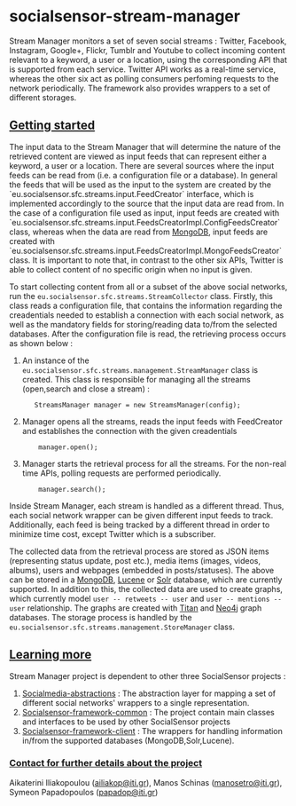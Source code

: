 socialsensor-stream-manager
===========================

<p>Stream Manager monitors a set of seven social streams : Twitter, Facebook, Instagram, Google+, Flickr, Tumblr and Youtube to collect incoming content relevant to a keyword, a user or a location, using the corresponding API that is supported from each service. Twitter API works as a real-time service, whereas the other six act as polling consumers perfoming requests to the network periodically. The framework also provides wrappers to a set of different storages.</p>

<h2><u>Getting started</u></h2>
The input data to the Stream Manager that will determine the nature of the retrieved content are viewed as input feeds that can represent either a keyword, a user or a location. There are several sources where the input feeds can be read from (i.e. a configuration file or a database). In general the feeds that will be used as the input to the system are created by the `eu.socialsensor.sfc.streams.input.FeedCreator` interface, which is implemented accordingly to the source that the input data are read from. In the case of a configuration file used as input, input feeds are created with `eu.socialsensor.sfc.streams.input.FeedsCreatorImpl.ConfigFeedsCreator` class, whereas when the data are read from <a href="http://www.mongodb.org/">MongoDB</a>, input feeds are created with `eu.socialsensor.sfc.streams.input.FeedsCreatorImpl.MongoFeedsCreator` class. It is important to note that, in contrast to the other six APIs, Twitter is able to collect content of no specific origin when no input is given.

To start collecting content from all or a subset of the above social networks, run the `eu.socialsensor.sfc.streams.StreamCollector` class. Firstly, this class reads a configuration file, that contains the information regarding the creadentials needed to establish a connection with each social network, as well as the mandatory fields for storing/reading data to/from the selected databases. After the configuration file is read, the retrieving process occurs as shown below : 

1. An instance of the  `eu.socialsensor.sfc.streams.management.StreamManager` class is created. This class is responsible for managing all the streams (open,search and close a stream) : 

          StreamsManager manager = new StreamsManager(config);
          

2. Manager opens all the streams, reads the input feeds with FeedCreator and establishes the connection with the given creadentials


           manager.open();  
           
3. Manager starts the retrieval process for all the streams. For the non-real time APIs, polling requests are performed periodically. 
    
           manager.search();
    

Inside Stream Manager, each stream is handled as a different thread. Thus, each social network wrapper can be given different input feeds to track. Additionally, each feed is being tracked by a different thread in order to minimize time cost, except Twitter which is a subscriber.

The collected data from the retrieval process are stored as JSON items (representing status update, post etc.), media items (images, videos, albums), users and webpages (embedded in posts/statuses). The above can be stored in a <a href="http://www.mongodb.org/">MongoDB</a>, <a href="http://lucene.apache.org/">Lucene</a> or <a href="http://lucene.apache.org/solr/">Solr</a> database, which are currently supported. In addition to this, the collected data are used to create graphs, which currently model `user -- retweets -- user` and `user -- mentions -- user` relationship. The graphs are created with <a href="http://thinkaurelius.github.io/titan/">Titan</a> and <a href="http://www.neo4j.org/">Neo4j</a> graph databases. The storage process is handled by the `eu.socialsensor.sfc.streams.management.StoreManager` class.

<h2><u>Learning more</u></h2>

Stream Manager project is dependent to other three SocialSensor projects : 

1. <a href="https://github.com/socialsensor/socialmedia-abstractions">Socialmedia-abstractions</a> : The abstraction layer for mapping a set of different social networks' wrappers to a single representation. 
2. <a href="https://github.com/socialsensor/socialsensor-framework-common"> Socialsensor-framework-common</a> : The project contain main classes and interfaces to be used by other SocialSensor projects
3. <a href="https://github.com/socialsensor/socialsensor-framework-client"> Socialsensor-framework-client</a> : The wrappers for handling information in/from the supported databases (MongoDB,Solr,Lucene).


<h3><u>Contact for further details about the project</u></h3>


Aikaterini Iliakopoulou (ailiakop@iti.gr), Manos Schinas (manosetro@iti.gr), Symeon Papadopoulos (papadop@iti.gr)
